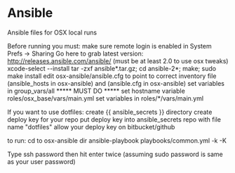 # Ansible
Ansible files for OSX local runs

Before running you must:
 make sure remote login is enabled in System Prefs -> Sharing
 Go here to grab latest version: http://releases.ansible.com/ansible/ (must be at least 2.0 to use osx tweaks)
 xcode-select --install
 tar -zxf ansible*.tar.gz; cd ansible-2*; make; sudo make install
 edit osx-ansible/ansible.cfg to point to correct inventory file (ansible_hosts in osx-ansible) and (ansible.cfg in osx-ansible)
 set variables in group_vars/all ***** MUST DO *****
 set hostname variable roles/osx_base/vars/main.yml
 set variables in roles/*/vars/main.yml

If you want to use dotfiles:
 create {{ ansible_secrets }} directory
 create deploy key for your repo
 put deploy key into ansible_secrets repo with file name "dotfiles"
 allow your deploy key on bitbucket/github


to run: 
cd to osx-ansible dir
ansible-playbook playbooks/common.yml -k -K 

Type ssh password then hit enter twice (assuming sudo password is same as your user password)
